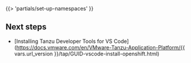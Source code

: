 <!-- The below partial is in the docs-tap/partials directory -->

{{> 'partials/set-up-namespaces' }}

## <a id='next-steps'></a>Next steps

- [Installing Tanzu Developer Tools for VS Code](https://docs.vmware.com/en/VMware-Tanzu-Application-Platform/{{ vars.url_version }}/tap/GUID-vscode-install-openshift.html)
